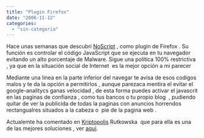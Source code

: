 ```yaml
---
title: "Plugin Firefox"
date: "2006-11-12"
categories: 
  - "sin-categoria"
---
```


Hace unas semanas que descubrí [NoScript](https://www.noscript.net "https://www.noscript.net") , como plugin de Firefox . Su función es controlar el código JavaScript que se ejecuta en tu navegador evitando un alto porcentaje de Malware. Sigue una política 100% restrictiva , ya que en la situación social de Internet  es la mejor opción a mi parecer

Mediante una linea en la parte inferior del navegar te avisa de esos codigos malos y te da la opción a permitirlos , aunque parezaca mentira el evitar el google-analitycs ganas velocidad , de esta forma puedes activar el javascrit en las paginas de confianza , como tus bancos o tu propio blog  , pudiendo quitar de ver la publicida de todas la paginas con anuncios horrendos rectangualres situados a la cabeza o  pie de la pagina web .

Actualemte ha comentado en [Kriptopolis](https://www.kriptopolis.org "https://www.kriptopolis.org") Rutkowska  que para ella es una de las mejores soluciones , ver [aquí](https://www.kriptopolis.org/rutkowska-utiliza-xp-sin-antivirus "https://www.kriptopolis.org/rutkowska-utiliza-xp-sin-antivirus").
